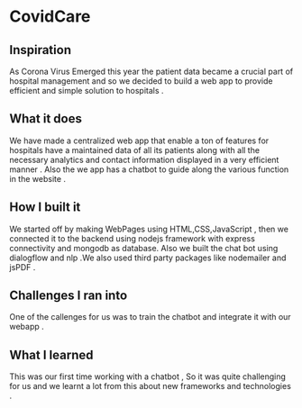 # CovidCare

## Inspiration
As Corona Virus Emerged this year the patient data became a crucial part of hospital management and so we decided to build a web app to provide efficient and simple solution to hospitals .

## What it does
We have made a centralized web app that enable a ton of features for hospitals have a maintained data of all its patients along with all the necessary analytics and contact information displayed in a very efficient manner . Also the we app has a chatbot to guide along the various function in the website .
## How I built it
We started off by making WebPages using HTML,CSS,JavaScript , then we connected it to the backend using nodejs framework with express connectivity and mongodb as database. Also we built the chat bot using dialogflow and nlp .We also used third party packages like nodemailer and jsPDF . 

## Challenges I ran into
One of the callenges for us was to train the chatbot and integrate it with our webapp .

## What I learned
This was our first time working with a chatbot , So it was quite challenging for us and we learnt a lot from this about new frameworks and technologies . 
